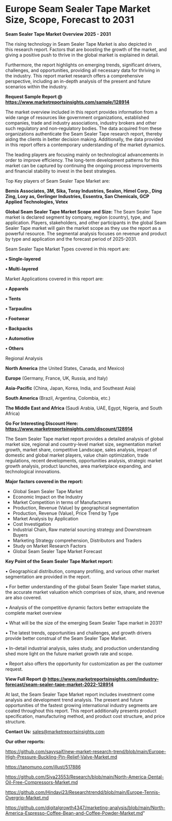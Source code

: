 # Europe Seam Sealer Tape Market Size, Scope, Forecast to 2031

<Strong> Seam Sealer Tape Market Overview 2025 - 2031</strong>

The rising technology in Seam Sealer Tape Market is also depicted in this research report. Factors that are boosting the growth of the market, and giving a positive push to thrive in the global market is explained in detail.

Furthermore, the report highlights on emerging trends, significant drivers, challenges, and opportunities, providing all necessary data for thriving in the industry. This report market research offers a comprehensive perspective, including an in-depth analysis of the present and future scenarios within the industry.

<strong>Request Sample Report @ <a href=https://www.marketreportsinsights.com/sample/128914>https://www.marketreportsinsights.com/sample/128914</a></strong>

The market overview included in this report provides information from a wide range of resources like government organizations, established companies, trade and industry associations, industry brokers and other such regulatory and non-regulatory bodies. The data acquired from these organizations authenticate the Seam Sealer Tape research report, thereby aiding the clients in better decision making. Additionally, the data provided in this report offers a contemporary understanding of the market dynamics.

The leading players are focusing mainly on technological advancements in order to improve efficiency. The long-term development patterns for this market can be captured by continuing the ongoing process improvements and financial stability to invest in the best strategies.

Top Key players of Seam Sealer Tape Market are:

<strong>Bemis Associates, 3M, Sika, Toray Industries, Sealon, Himel Corp., Ding Zing, Loxy as, Gerlinger Industries, Essentra, San Chemicals, GCP Applied Technologies, Vetex</strong>

<strong><b>Global Seam Sealer Tape Market Scope and Size:</b></strong>
The Seam Sealer Tape market is declared segment by company, region (country), type, and application. Players, stakeholders, and other participants in the global Seam Sealer Tape market will gain the market scope as they use the report as a powerful resource. The segmental analysis focuses on revenue and product by type and application and the forecast period of 2025-2031.

Seam Sealer Tape Market Types covered in this report are:

<strong>• Single-layered

• Multi-layered</strong>

Market Applications covered in this report are:

<strong>• Apparels

• Tents

• Tarpaulins

• Footwear

• Backpacks

• Automotive

• Others</strong> 

Regional Analysis

<strong>North America</strong> (the United States, Canada, and Mexico)

<strong>Europe</strong> (Germany, France, UK, Russia, and Italy)

<strong>Asia-Pacific</strong> (China, Japan, Korea, India, and Southeast Asia)

<strong>South America</strong> (Brazil, Argentina, Colombia, etc.)

<strong>The Middle East and Africa</strong> (Saudi Arabia, UAE, Egypt, Nigeria, and South Africa)

<strong>Go For Interesting Discount Here: <a href=https://www.marketreportsinsights.com/discount/128914>https://www.marketreportsinsights.com/discount/128914</a></strong>

The Seam Sealer Tape market report provides a detailed analysis of global market size, regional and country-level market size, segmentation market growth, market share, competitive Landscape, sales analysis, impact of domestic and global market players, value chain optimization, trade regulations, recent developments, opportunities analysis, strategic market growth analysis, product launches, area marketplace expanding, and technological innovations.

<strong><b>Major factors covered in the report:</b></strong>
<ul>
  <li>Global Seam Sealer Tape Market </li>
  <li>Economic Impact on the Industry</li>
  <li>Market Competition in terms of Manufacturers</li>
  <li>Production, Revenue (Value) by geographical segmentation</li>
  <li>Production, Revenue (Value), Price Trend by Type</li>
  <li>Market Analysis by Application</li>
  <li>Cost Investigation</li>
  <li>Industrial Chain, Raw material sourcing strategy and Downstream Buyers</li>
  <li>Marketing Strategy comprehension, Distributors and Traders</li>
  <li>Study on Market Research Factors</li>
  <li>Global Seam Sealer Tape Market Forecast</li>
</ul>

<strong><b>Key Point of the Seam Sealer Tape Market report:</b></strong>

• Geographical distribution, company profiling, and various other market segmentation are provided in the report.

• For better understanding of the global Seam Sealer Tape market status, the accurate market valuation which comprises of size, share, and revenue are also covered.

• Analysis of the competitive dynamic factors better extrapolate the complete market overview

• What will be the size of the emerging Seam Sealer Tape market in 2031?

• The latest trends, opportunities and challenges, and growth drivers provide better construal of the Seam Sealer Tape Market.

• In-detail industrial analysis, sales study, and production understanding shed more light on the future market growth rate and scope.

• Report also offers the opportunity for customization as per the customer request.

<strong><b>View Full Report @ <a href=https://www.marketreportsinsights.com/industry-forecast/seam-sealer-tape-market-2022-128914>https://www.marketreportsinsights.com/industry-forecast/seam-sealer-tape-market-2022-128914</a></b></strong>


At last, the Seam Sealer Tape Market report includes investment come analysis and development trend analysis. The present and future opportunities of the fastest growing international industry segments are coated throughout this report. This report additionally presents product specification, manufacturing method, and product cost structure, and price structure.

<strong>Contact Us:</strong>
sales@marketreportsinsights.com

<strong>Our other reports:</strong>

<a href=https://github.com/sayysaif/new-market-research-trend/blob/main/Europe-High-Pressure-Buckling-Pin-Relief-Valve-Market.md>https://github.com/sayysaif/new-market-research-trend/blob/main/Europe-High-Pressure-Buckling-Pin-Relief-Valve-Market.md</a>

<a href=https://tanomuno.com/illust/517886>https://tanomuno.com/illust/517886</a>

<a href=https://github.com/Siya23553/Research/blob/main/North-America-Dental-Oil-Free-Compressors-Market.md>https://github.com/Siya23553/Research/blob/main/North-America-Dental-Oil-Free-Compressors-Market.md</a>

<a href=https://github.com/Hindavi23/Researchtrendd/blob/main/Europe-Tennis-Overgrip-Market.md>https://github.com/Hindavi23/Researchtrendd/blob/main/Europe-Tennis-Overgrip-Market.md</a>

<a href=https://github.com/digitalgrowth4347/marketing-analysis/blob/main/North-America-Espresso-Coffee-Bean-and-Coffee-Powder-Market.md>https://github.com/digitalgrowth4347/marketing-analysis/blob/main/North-America-Espresso-Coffee-Bean-and-Coffee-Powder-Market.md</a>"
